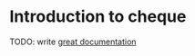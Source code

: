 # Introduction to cheque

TODO: write [great documentation](http://jacobian.org/writing/what-to-write/)
